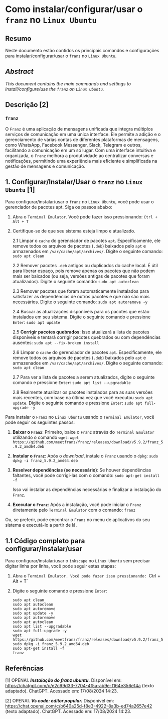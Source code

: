 # Como instalar/configurar/usar o `franz` no `Linux Ubuntu`

## Resumo

Neste documento estão contidos os principais comandos e configurações para instalar/configurar/usar o `franz` no `Linux Ubuntu`.

## _Abstract_

_This document contains the main commands and settings to install/configure/use the `franz` on `Linux Ubuntu`._

## Descrição [2]

### `franz`

O `Franz` é uma aplicação de mensagens unificada que integra múltiplos serviços de comunicação em uma única interface. Ele permite a adição e o gerenciamento de várias contas de diferentes plataformas de mensagens, como WhatsApp, Facebook Messenger, Slack, Telegram e outros, facilitando a comunicação em um só lugar. Com uma interface intuitiva e organizada, o `Franz` melhora a produtividade ao centralizar conversas e notificações, permitindo uma experiência mais eficiente e simplificada na gestão de mensagens e comunicação.


## 1. Configurar/Instalar/Usar o `franz` no `Linux Ubuntu` [1]

Para configurar/instalar/usar o `franz` no `Linux Ubuntu`, você pode usar o gerenciador de pacotes apt. Siga os passos abaixo:

1. Abra o `Terminal Emulator`. Você pode fazer isso pressionando: `Ctrl + Alt + T`


2. Certifique-se de que seu sistema esteja limpo e atualizado.

    2.1 Limpar o `cache` do gerenciador de pacotes `apt`. Especificamente, ele remove todos os arquivos de pacotes (`.deb`) baixados pelo `apt` e armazenados em `/var/cache/apt/archives/`. Digite o seguinte comando: `sudo apt clean` 
    
    2.2 Remover pacotes `.deb` antigos ou duplicados do cache local. É útil para liberar espaço, pois remove apenas os pacotes que não podem mais ser baixados (ou seja, versões antigas de pacotes que foram atualizados). Digite o seguinte comando: `sudo apt autoclean`

    2.3 Remover pacotes que foram automaticamente instalados para satisfazer as dependências de outros pacotes e que não são mais necessários. Digite o seguinte comando: `sudo apt autoremove -y`

    2.4 Buscar as atualizações disponíveis para os pacotes que estão instalados em seu sistema. Digite o seguinte comando e pressione `Enter`: `sudo apt update`

    2.5 **Corrigir pacotes quebrados**: Isso atualizará a lista de pacotes disponíveis e tentará corrigir pacotes quebrados ou com dependências ausentes: `sudo apt --fix-broken install`

    2.6 Limpar o `cache` do gerenciador de pacotes `apt`. Especificamente, ele remove todos os arquivos de pacotes (`.deb`) baixados pelo `apt` e armazenados em `/var/cache/apt/archives/`. Digite o seguinte comando: `sudo apt clean` 
    
    2.7 Para ver a lista de pacotes a serem atualizados, digite o seguinte comando e pressione `Enter`:  `sudo apt list --upgradable`

    2.8 Realmente atualizar os pacotes instalados para as suas versões mais recentes, com base na última vez que você executou `sudo apt update`. Digite o seguinte comando e pressione `Enter`: `sudo apt full-upgrade -y`
    

Para instalar o `Franz` no `Linux Ubuntu` usando o `Terminal Emulator`, você pode seguir os seguintes passos:

1. **Baixar o `Franz`**: Primeiro, baixe o `Franz` através do `Terminal Emulator` utilizando o comando `wget`: `wget https://github.com/meetfranz/franz/releases/download/v5.9.2/franz_5.9.2_amd64.deb`

2. **Instalar o `Franz`**: Após o _download_, instale o `Franz` usando o `dpkg`: `sudo dpkg -i franz_5.9.2_amd64.deb`

3. **Resolver dependências (se necessário)**: Se houver dependências faltantes, você pode corrigi-las com o comando: `sudo apt-get install -f`

    Isso vai instalar as dependências necessárias e finalizar a instalação do `Franz`.

4. **Executar o `Franz`**: Após a instalação, você pode iniciar o `Franz` diretamente pelo `Terminal Emulator` com o comando: `franz`

Ou, se preferir, pode encontrar o `Franz` no menu de aplicativos do seu sistema e executá-lo a partir de lá.

## 1.1 Código completo para configurar/instalar/usar

Para configurar/instalar/usar o `inkscape` no `Linux Ubuntu` sem precisar digitar linha por linha, você pode seguir estas etapas:

1. Abra o `Terminal Emulator. Você pode fazer isso pressionando: `Ctrl + Alt + T`

2. Digite o seguinte comando e pressione `Enter`:

    ```
    sudo apt clean
    sudo apt autoclean
    sudo apt autoremove
    sudo apt update -y
    sudo apt autoremove
    sudo apt autoclean
    sudo apt list --upgradable
    sudo apt full-upgrade -y
    wget https://github.com/meetfranz/franz/releases/download/v5.9.2/franz_5.9.2_amd64.deb
    sudo dpkg -i franz_5.9.2_amd64.deb
    sudo apt-get install -f
    franz
    ```

## Referências

[1] OPENAI. ***Instalação do franz ubuntu.*** Disponível em: <https://chatgpt.com/c/e2c99d33-7704-4f5a-ab9e-f164e356e14a> (texto adaptado). ChatGPT. Acessado em: 17/08/2024 14:23.

[2] OPENAI. ***Vs code: editor popular.*** Disponível em: <https://chat.openai.com/c/b640a25d-f8e3-4922-8a3b-ed74a2657e42> (texto adaptado). ChatGPT. Acessado em: 17/08/2024 14:23.

